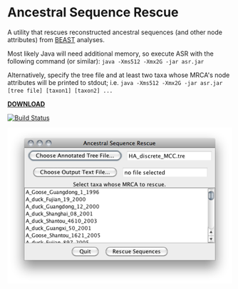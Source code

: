 # Ancestral Sequence Rescue

A utility that rescues reconstructed ancestral sequences (and other node attributes) from [BEAST](http://beast.bio.ed.ac.uk/) analyses.

Most likely Java will need additional memory, so execute ASR with the following command (or similar):
`java -Xms512 -Xmx2G -jar asr.jar`

Alternatively, specify the tree file and at least two taxa whose MRCA's node attributes will be printed to stdout; i.e.
`java -Xms512 -Xmx2G -jar asr.jar [tree file] [taxon1] [taxon2] ...`

[**DOWNLOAD**](http://github.com/armanbilge/AncestralSequenceRescue/releases)

[![Build Status](https://travis-ci.org/armanbilge/AncestralSequenceRescue.png?branch=master)](https://travis-ci.org/armanbilge/AncestralSequenceRescue)

![ASR Screenshot](asr.png)
